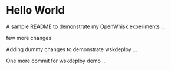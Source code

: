 # Hello World 

A sample README to demonstrate my OpenWhisk experiments ...

few more changes 

Adding dummy changes to demonstrate wskdeploy ...

One more commit for wskdeploy demo ...
